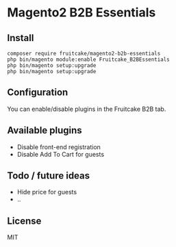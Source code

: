 # Magento2 B2B Essentials

## Install

```
composer require fruitcake/magento2-b2b-essentials
php bin/magento module:enable Fruitcake_B2BEssentials
php bin/magento setup:upgrade
php bin/magento setup:upgrade
```

## Configuration

You can enable/disable plugins in the Fruitcake B2B tab.

## Available plugins
 
 - Disable front-end registration
 - Disable Add To Cart for guests
 
## Todo / future ideas

 - Hide price for guests
 - ..
 
## License

MIT
